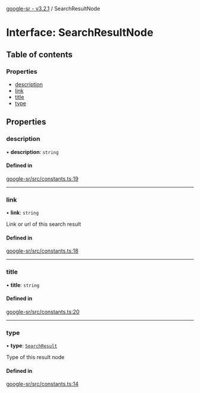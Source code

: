 [google-sr - v3.2.1](../README.md) / SearchResultNode

# Interface: SearchResultNode

## Table of contents

### Properties

- [description](SearchResultNode.md#description)
- [link](SearchResultNode.md#link)
- [title](SearchResultNode.md#title)
- [type](SearchResultNode.md#type)

## Properties

### description

• **description**: `string`

#### Defined in

[google-sr/src/constants.ts:19](https://github.com/typicalninja/google-sr/blob/eafa30a/packages/google-sr/src/constants.ts#L19)

___

### link

• **link**: `string`

Link or url of this search result

#### Defined in

[google-sr/src/constants.ts:18](https://github.com/typicalninja/google-sr/blob/eafa30a/packages/google-sr/src/constants.ts#L18)

___

### title

• **title**: `string`

#### Defined in

[google-sr/src/constants.ts:20](https://github.com/typicalninja/google-sr/blob/eafa30a/packages/google-sr/src/constants.ts#L20)

___

### type

• **type**: [`SearchResult`](../enums/ResultTypes.md#searchresult)

Type of this result node

#### Defined in

[google-sr/src/constants.ts:14](https://github.com/typicalninja/google-sr/blob/eafa30a/packages/google-sr/src/constants.ts#L14)
